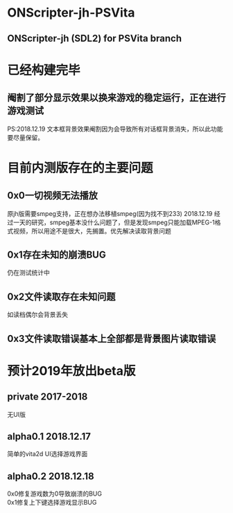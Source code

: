 # ONScripter-jh-PSVita
## ONScripter-jh (SDL2) for PSVita branch
# 已经构建完毕
## 阉割了部分显示效果以换来游戏的稳定运行，正在进行游戏测试
PS:2018.12.19  文本框背景效果阉割因为会导致所有对话框背景消失，所以此功能要尽量保留。
# 目前内测版存在的主要问题
## 0x0一切视频无法播放
原jh版需要smpeg支持，正在想办法移植smpeg(因为找不到233)
2018.12.19  经过一天的研究，smpeg基本没什么问题了，但是发现smpeg只能加载MPEG-1格式视频，所以用途不是很大，先搁置。优先解决读取背景问题
## 0x1存在未知的崩溃BUG
仍在测试统计中
## 0x2文件读取存在未知问题
如读档偶尔会背景丢失  
## 0x3文件读取错误基本上全部都是背景图片读取错误
# 预计2019年放出beta版

## private 2017-2018
无UI版
## alpha0.1 2018.12.17
简单的vita2d UI选择游戏界面
## alpha0.2 2018.12.18
0x0修复游戏数为0导致崩溃的BUG  
0x1修复上下键选择游戏显示BUG

